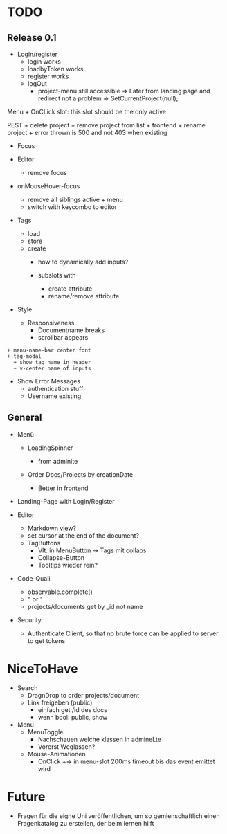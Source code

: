 # TODO

## Release 0.1
  + Login/register
    + login works
    + loadbyToken works
    + register works
    + logOut 
      + project-menu still accessible
        => Later from landing page and redirect not a problem
        => SetCurrentProject(null);
      
  Menu 
    + OnCLick slot: this slot should be the only active
        
   REST
    + delete project
      + remove project from list
    + frontend
      + rename project
        + error thrown is 500 and not 403 when existing
      
  + Focus
   + Editor
       + remove focus
   + onMouseHover-focus
      + remove all siblings active
    + menu
      + switch with keycombo to editor

  + Tags
    + load
    + store
    + create
      + how to dynamically add inputs?
    
      + subslots with 
        + create attribute
        + rename/remove attribute
    
   + Style
     + Responsiveness
        + Documentname breaks
        + scrollbar appears 
        
    + menu-name-bar center font
    + tag-modal 
      + show tag name in header
      + v-center name of inputs
      
   + Show Error Messages
        + authentication stuff
        + Username existing
       
## General
+ Menü

   + LoadingSpinner
        + from adminlte
            
   + Order Docs/Projects by creationDate  
      + Better in frontend

+ Landing-Page with Login/Register

+ Editor
  + Markdown view?
  + set cursor at the end of the document?
  + TagButtons
    + Vlt. in MenuButton -> Tags mit collaps
    + Collapse-Button
    + Tooltips wieder rein?
  

+ Code-Quali
  + observable.complete()
  + " or '      
  + projects/documents get by _id not name
 
 
+ Security
  + Authenticate Client, so that no brute force can be applied to server to get tokens
  
# NiceToHave
+ Search
	+ DragnDrop to order projects/document
	+ Link freigeben (public)
		+ einfach get /id des docs
		+ wenn bool: public, show 
+ Menu
   + MenuToggle
      + Nachschauen welche klassen in admineLte
      + Vorerst Weglassen?
   + Mouse-Animationen
      + OnClick
      +=> in menu-slot 200ms timeout bis das event emittet wird

# Future
+ Fragen für die eigne Uni veröffentlichen, um so gemienschaftlich einen Fragenkatalog zu erstellen, der beim lernen hilft
